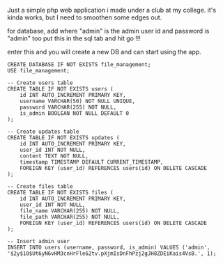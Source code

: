 

Just a simple php web application i made under a club at my college. it's kinda works, but
 I need to smoothen some edges out. 




for database, add where "admin" is the admin user id and password is "admin" too put this in the sql tab and hit go !!!

enter this and you will create a new DB and can start using the app. 


~~~mysql
CREATE DATABASE IF NOT EXISTS file_management;
USE file_management;

-- Create users table
CREATE TABLE IF NOT EXISTS users (
    id INT AUTO_INCREMENT PRIMARY KEY,
    username VARCHAR(50) NOT NULL UNIQUE,
    password VARCHAR(255) NOT NULL,
    is_admin BOOLEAN NOT NULL DEFAULT 0
);

-- Create updates table
CREATE TABLE IF NOT EXISTS updates (
    id INT AUTO_INCREMENT PRIMARY KEY,
    user_id INT NOT NULL,
    content TEXT NOT NULL,
    timestamp TIMESTAMP DEFAULT CURRENT_TIMESTAMP,
    FOREIGN KEY (user_id) REFERENCES users(id) ON DELETE CASCADE
);

-- Create files table
CREATE TABLE IF NOT EXISTS files (
    id INT AUTO_INCREMENT PRIMARY KEY,
    user_id INT NOT NULL,
    file_name VARCHAR(255) NOT NULL,
    file_path VARCHAR(255) NOT NULL,
    FOREIGN KEY (user_id) REFERENCES users(id) ON DELETE CASCADE
);

-- Insert admin user
INSERT INTO users (username, password, is_admin) VALUES ('admin', '$2y$10$Ut6yN6vHM3cnHrFle62tv.pXjmIsDnFhPzj2gJH8ZDEiKais4VsB.', 1);
~~~
